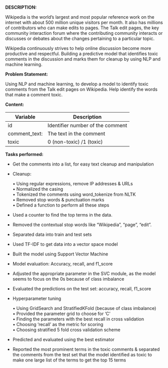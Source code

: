 **DESCRIPTION:**

Wikipedia is the world’s largest and most popular reference work on the internet with about 500 million unique visitors per month. It also has millions of contributors who can make edits to pages. The Talk edit pages, the key community interaction forum where the contributing community interacts or discusses or debates about the changes pertaining to a particular topic.

Wikipedia continuously strives to help online discussion become more productive and respectful. Building a predictive model that identifies toxic comments in the discussion and marks them for cleanup by using NLP and machine learning.

**Problem Statement:**

Using NLP and machine learning, to develop a model to identify toxic comments from the Talk edit pages on Wikipedia. Help identify the words that make a comment toxic.

**Content:**

|  **Variable**  |         **Description**         |
|----------------|---------------------------------|
| id             | Identifier number of the comment|
| comment_text:  | The text in the comment         |
| toxic          | 0 (non-toxic) /1 (toxic)        |

**Tasks performed:**

- Get the comments into a list, for easy text cleanup and manipulation  
- Cleanup:  

   • Using regular expressions, remove IP addresses & URLs  
   • Normalized the casing  
   • Tokenized the comments using word_tokenize from NLTK  
   • Removed stop words & punctuation marks  
   • Defined a function to perform all these steps
  
- Used a counter to find the top terms in the data.  
- Removed the contextual stop words like “Wikipedia”, “page”, “edit”.  
- Separated data into train and test sets  
- Used TF-IDF to get data into a vector space model  
- Built the model using Support Vector Machine  
- Model evaluation: Accuracy, recall, and f1_score  
- Adjusted the appropriate parameter in the SVC module, as the model seems to focus on the 0s because of class imbalance  
- Evaluated the predictions on the test set: accuracy, recall, f1_score  
- Hyperparameter tuning  

   • Using GridSearch and StratifiedKFold (because of class imbalance)  
   • Provided the parameter grid to choose for ‘C’  
   • Finding the parameters with the best recall in cross validation  
   • Choosing ‘recall’ as the metric for scoring  
   • Choosing stratified 5 fold cross validation scheme  

- Predicted and evaluated using the best estimator  
- Reported the most prominent terms in the toxic comments & separated the comments from the test set that the model identified as toxic to make one large list of the terms to get the top 15 terms  

